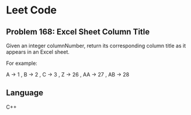 # Leet Code
## Problem 168: Excel Sheet Column Title

Given an integer columnNumber, return its corresponding column title as it appears in an Excel sheet.

For example:

A -> 1 ,
B -> 2 ,
C -> 3 ,
Z -> 26 ,
AA -> 27 ,
AB -> 28 

## Language
C++
